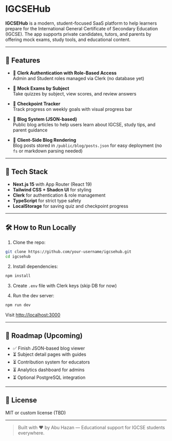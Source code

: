 # IGCSEHub

**IGCSEHub** is a modern, student-focused SaaS platform to help learners prepare for the International General Certificate of Secondary Education (IGCSE). The app supports private candidates, tutors, and parents by offering mock exams, study tools, and educational content.

---

## 🚀 Features

- 🔐 **Clerk Authentication with Role-Based Access**  
  Admin and Student roles managed via Clerk (no database yet)

- 🧠 **Mock Exams by Subject**  
  Take quizzes by subject, view scores, and review answers

- 📅 **Checkpoint Tracker**  
  Track progress on weekly goals with visual progress bar

- 📰 **Blog System (JSON-based)**  
  Public blog articles to help users learn about IGCSE, study tips, and parent guidance

- 📂 **Client-Side Blog Rendering**  
  Blog posts stored in `/public/blog/posts.json` for easy deployment (no `fs` or markdown parsing needed)

---

## 🧱 Tech Stack

- **Next.js 15** with App Router (React 19)
- **Tailwind CSS + Shadcn UI** for styling
- **Clerk** for authentication & role management
- **TypeScript** for strict type safety
- **LocalStorage** for saving quiz and checkpoint progress

---

## 🛠 How to Run Locally

1. Clone the repo:
```bash
git clone https://github.com/your-username/igcsehub.git
cd igcsehub
```

2. Install dependencies:
```bash
npm install
```

3. Create `.env` file with Clerk keys (skip DB for now)

4. Run the dev server:
```bash
npm run dev
```

Visit [http://localhost:3000](http://localhost:3000)

---

## 📌 Roadmap (Upcoming)

- ✅ Finish JSON-based blog viewer
- ⏳ Subject detail pages with guides
- ⏳ Contribution system for educators
- ⏳ Analytics dashboard for admins
- ⏳ Optional PostgreSQL integration

---

## 📄 License
MIT or custom license (TBD)

---

> Built with ❤️ by Abu Hazan — Educational support for IGCSE students everywhere.
